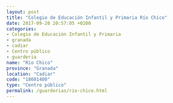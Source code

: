 ```yaml
---
layout: post
title: "Colegio de Educación Infantil y Primaria Río Chico"
date: 2017-09-20 20:57:05 +0200
categories:
- Colegio de Educación Infantil y Primaria
- granada
- cadiar
- Centro público
- guarderia
name: "Río Chico"
province: "Granada"
location: "Cadiar"
code: "18601400"
type: "Centro público"
permalink: /guarderias/rio-chico.html
---
```

